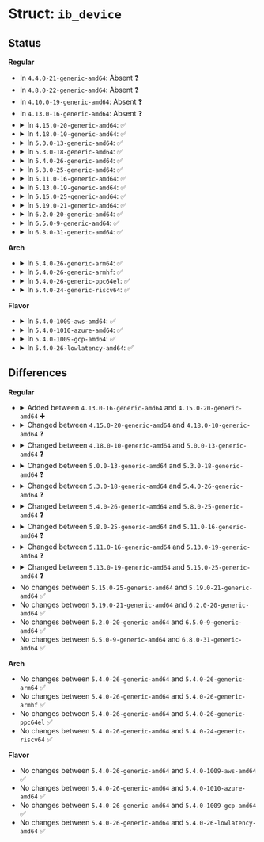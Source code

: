 # Struct: <code>ib_device</code>

## Status
<b>Regular</b>
<ul>
<li>
In <code>4.4.0-21-generic-amd64</code>: Absent ❓
</li>
<li>
In <code>4.8.0-22-generic-amd64</code>: Absent ❓
</li>
<li>
In <code>4.10.0-19-generic-amd64</code>: Absent ❓
</li>
<li>
In <code>4.13.0-16-generic-amd64</code>: Absent ❓
</li>
<li>
<details>
<summary>In <code>4.15.0-20-generic-amd64</code>: ✅</summary>

```c
struct ib_device {
    struct device * dma_device;
    char[64] name;
    struct list_head event_handler_list;
    spinlock_t event_handler_lock;
    spinlock_t client_data_lock;
    struct list_head core_list;
    struct list_head client_data_list;
    struct ib_cache cache;
    struct ib_port_immutable * port_immutable;
    int num_comp_vectors;
    struct ib_port_pkey_list * port_pkey_list;
    struct iw_cm_verbs * iwcm;
    struct rdma_hw_stats * (*)(struct ib_device *, u8) alloc_hw_stats;
    int (*)(struct ib_device *, struct rdma_hw_stats *, u8, int) get_hw_stats;
    int (*)(struct ib_device *, struct ib_device_attr *, struct ib_udata *) query_device;
    int (*)(struct ib_device *, u8, struct ib_port_attr *) query_port;
    enum rdma_link_layer (*)(struct ib_device *, u8) get_link_layer;
    struct net_device * (*)(struct ib_device *, u8) get_netdev;
    int (*)(struct ib_device *, u8, int, union ib_gid *) query_gid;
    int (*)(struct ib_device *, u8, unsigned int, const union ib_gid *, const struct ib_gid_attr *, void * *) add_gid;
    int (*)(struct ib_device *, u8, unsigned int, void * *) del_gid;
    int (*)(struct ib_device *, u8, u16, u16 *) query_pkey;
    int (*)(struct ib_device *, int, struct ib_device_modify *) modify_device;
    int (*)(struct ib_device *, u8, int, struct ib_port_modify *) modify_port;
    struct ib_ucontext * (*)(struct ib_device *, struct ib_udata *) alloc_ucontext;
    int (*)(struct ib_ucontext *) dealloc_ucontext;
    int (*)(struct ib_ucontext *, struct vm_area_struct *) mmap;
    struct ib_pd * (*)(struct ib_device *, struct ib_ucontext *, struct ib_udata *) alloc_pd;
    int (*)(struct ib_pd *) dealloc_pd;
    struct ib_ah * (*)(struct ib_pd *, struct rdma_ah_attr *, struct ib_udata *) create_ah;
    int (*)(struct ib_ah *, struct rdma_ah_attr *) modify_ah;
    int (*)(struct ib_ah *, struct rdma_ah_attr *) query_ah;
    int (*)(struct ib_ah *) destroy_ah;
    struct ib_srq * (*)(struct ib_pd *, struct ib_srq_init_attr *, struct ib_udata *) create_srq;
    int (*)(struct ib_srq *, struct ib_srq_attr *, enum ib_srq_attr_mask, struct ib_udata *) modify_srq;
    int (*)(struct ib_srq *, struct ib_srq_attr *) query_srq;
    int (*)(struct ib_srq *) destroy_srq;
    int (*)(struct ib_srq *, struct ib_recv_wr *, struct ib_recv_wr * *) post_srq_recv;
    struct ib_qp * (*)(struct ib_pd *, struct ib_qp_init_attr *, struct ib_udata *) create_qp;
    int (*)(struct ib_qp *, struct ib_qp_attr *, int, struct ib_udata *) modify_qp;
    int (*)(struct ib_qp *, struct ib_qp_attr *, int, struct ib_qp_init_attr *) query_qp;
    int (*)(struct ib_qp *) destroy_qp;
    int (*)(struct ib_qp *, struct ib_send_wr *, struct ib_send_wr * *) post_send;
    int (*)(struct ib_qp *, struct ib_recv_wr *, struct ib_recv_wr * *) post_recv;
    struct ib_cq * (*)(struct ib_device *, const struct ib_cq_init_attr *, struct ib_ucontext *, struct ib_udata *) create_cq;
    int (*)(struct ib_cq *, u16, u16) modify_cq;
    int (*)(struct ib_cq *) destroy_cq;
    int (*)(struct ib_cq *, int, struct ib_udata *) resize_cq;
    int (*)(struct ib_cq *, int, struct ib_wc *) poll_cq;
    int (*)(struct ib_cq *, int) peek_cq;
    int (*)(struct ib_cq *, enum ib_cq_notify_flags) req_notify_cq;
    int (*)(struct ib_cq *, int) req_ncomp_notif;
    struct ib_mr * (*)(struct ib_pd *, int) get_dma_mr;
    struct ib_mr * (*)(struct ib_pd *, u64, u64, u64, int, struct ib_udata *) reg_user_mr;
    int (*)(struct ib_mr *, int, u64, u64, u64, int, struct ib_pd *, struct ib_udata *) rereg_user_mr;
    int (*)(struct ib_mr *) dereg_mr;
    struct ib_mr * (*)(struct ib_pd *, enum ib_mr_type, u32) alloc_mr;
    int (*)(struct ib_mr *, struct scatterlist *, int, unsigned int *) map_mr_sg;
    struct ib_mw * (*)(struct ib_pd *, enum ib_mw_type, struct ib_udata *) alloc_mw;
    int (*)(struct ib_mw *) dealloc_mw;
    struct ib_fmr * (*)(struct ib_pd *, int, struct ib_fmr_attr *) alloc_fmr;
    int (*)(struct ib_fmr *, u64 *, int, u64) map_phys_fmr;
    int (*)(struct list_head *) unmap_fmr;
    int (*)(struct ib_fmr *) dealloc_fmr;
    int (*)(struct ib_qp *, union ib_gid *, u16) attach_mcast;
    int (*)(struct ib_qp *, union ib_gid *, u16) detach_mcast;
    int (*)(struct ib_device *, int, u8, const struct ib_wc *, const struct ib_grh *, const struct ib_mad_hdr *, size_t, struct ib_mad_hdr *, size_t *, u16 *) process_mad;
    struct ib_xrcd * (*)(struct ib_device *, struct ib_ucontext *, struct ib_udata *) alloc_xrcd;
    int (*)(struct ib_xrcd *) dealloc_xrcd;
    struct ib_flow * (*)(struct ib_qp *, struct ib_flow_attr *, int) create_flow;
    int (*)(struct ib_flow *) destroy_flow;
    int (*)(struct ib_mr *, u32, struct ib_mr_status *) check_mr_status;
    void (*)(struct ib_ucontext *) disassociate_ucontext;
    void (*)(struct ib_qp *) drain_rq;
    void (*)(struct ib_qp *) drain_sq;
    int (*)(struct ib_device *, int, u8, int) set_vf_link_state;
    int (*)(struct ib_device *, int, u8, struct ifla_vf_info *) get_vf_config;
    int (*)(struct ib_device *, int, u8, struct ifla_vf_stats *) get_vf_stats;
    int (*)(struct ib_device *, int, u8, u64, int) set_vf_guid;
    struct ib_wq * (*)(struct ib_pd *, struct ib_wq_init_attr *, struct ib_udata *) create_wq;
    int (*)(struct ib_wq *) destroy_wq;
    int (*)(struct ib_wq *, struct ib_wq_attr *, u32, struct ib_udata *) modify_wq;
    struct ib_rwq_ind_table * (*)(struct ib_device *, struct ib_rwq_ind_table_init_attr *, struct ib_udata *) create_rwq_ind_table;
    int (*)(struct ib_rwq_ind_table *) destroy_rwq_ind_table;
    struct net_device * (*)(struct ib_device *, u8, enum rdma_netdev_t, const char *, unsigned char, void (*)(struct net_device *)) alloc_rdma_netdev;
    struct module * owner;
    struct device dev;
    struct kobject * ports_parent;
    struct list_head port_list;
    enum (anon) reg_state;
    int uverbs_abi_ver;
    u64 uverbs_cmd_mask;
    u64 uverbs_ex_cmd_mask;
    char[64] node_desc;
    __be64 node_guid;
    u32 local_dma_lkey;
    u16 is_switch;
    u8 node_type;
    u8 phys_port_cnt;
    struct ib_device_attr attrs;
    struct attribute_group * hw_stats_ag;
    struct rdma_hw_stats * hw_stats;
    struct rdmacg_device cg_device;
    u32 index;
    int (*)(struct ib_device *, u8, struct ib_port_immutable *) get_port_immutable;
    void (*)(struct ib_device *, char *) get_dev_fw_str;
    const struct cpumask * (*)(struct ib_device *, int) get_vector_affinity;
    struct uverbs_root_spec * specs_root;
}
```
</details>
</li>
<li>
<details>
<summary>In <code>4.18.0-10-generic-amd64</code>: ✅</summary>

```c
struct ib_device {
    struct device * dma_device;
    char[64] name;
    struct list_head event_handler_list;
    spinlock_t event_handler_lock;
    spinlock_t client_data_lock;
    struct list_head core_list;
    struct list_head client_data_list;
    struct ib_cache cache;
    struct ib_port_immutable * port_immutable;
    int num_comp_vectors;
    struct ib_port_pkey_list * port_pkey_list;
    struct iw_cm_verbs * iwcm;
    struct rdma_hw_stats * (*)(struct ib_device *, u8) alloc_hw_stats;
    int (*)(struct ib_device *, struct rdma_hw_stats *, u8, int) get_hw_stats;
    int (*)(struct ib_device *, struct ib_device_attr *, struct ib_udata *) query_device;
    int (*)(struct ib_device *, u8, struct ib_port_attr *) query_port;
    enum rdma_link_layer (*)(struct ib_device *, u8) get_link_layer;
    struct net_device * (*)(struct ib_device *, u8) get_netdev;
    int (*)(struct ib_device *, u8, int, union ib_gid *) query_gid;
    int (*)(const union ib_gid *, const struct ib_gid_attr *, void * *) add_gid;
    int (*)(const struct ib_gid_attr *, void * *) del_gid;
    int (*)(struct ib_device *, u8, u16, u16 *) query_pkey;
    int (*)(struct ib_device *, int, struct ib_device_modify *) modify_device;
    int (*)(struct ib_device *, u8, int, struct ib_port_modify *) modify_port;
    struct ib_ucontext * (*)(struct ib_device *, struct ib_udata *) alloc_ucontext;
    int (*)(struct ib_ucontext *) dealloc_ucontext;
    int (*)(struct ib_ucontext *, struct vm_area_struct *) mmap;
    struct ib_pd * (*)(struct ib_device *, struct ib_ucontext *, struct ib_udata *) alloc_pd;
    int (*)(struct ib_pd *) dealloc_pd;
    struct ib_ah * (*)(struct ib_pd *, struct rdma_ah_attr *, struct ib_udata *) create_ah;
    int (*)(struct ib_ah *, struct rdma_ah_attr *) modify_ah;
    int (*)(struct ib_ah *, struct rdma_ah_attr *) query_ah;
    int (*)(struct ib_ah *) destroy_ah;
    struct ib_srq * (*)(struct ib_pd *, struct ib_srq_init_attr *, struct ib_udata *) create_srq;
    int (*)(struct ib_srq *, struct ib_srq_attr *, enum ib_srq_attr_mask, struct ib_udata *) modify_srq;
    int (*)(struct ib_srq *, struct ib_srq_attr *) query_srq;
    int (*)(struct ib_srq *) destroy_srq;
    int (*)(struct ib_srq *, struct ib_recv_wr *, struct ib_recv_wr * *) post_srq_recv;
    struct ib_qp * (*)(struct ib_pd *, struct ib_qp_init_attr *, struct ib_udata *) create_qp;
    int (*)(struct ib_qp *, struct ib_qp_attr *, int, struct ib_udata *) modify_qp;
    int (*)(struct ib_qp *, struct ib_qp_attr *, int, struct ib_qp_init_attr *) query_qp;
    int (*)(struct ib_qp *) destroy_qp;
    int (*)(struct ib_qp *, struct ib_send_wr *, struct ib_send_wr * *) post_send;
    int (*)(struct ib_qp *, struct ib_recv_wr *, struct ib_recv_wr * *) post_recv;
    struct ib_cq * (*)(struct ib_device *, const struct ib_cq_init_attr *, struct ib_ucontext *, struct ib_udata *) create_cq;
    int (*)(struct ib_cq *, u16, u16) modify_cq;
    int (*)(struct ib_cq *) destroy_cq;
    int (*)(struct ib_cq *, int, struct ib_udata *) resize_cq;
    int (*)(struct ib_cq *, int, struct ib_wc *) poll_cq;
    int (*)(struct ib_cq *, int) peek_cq;
    int (*)(struct ib_cq *, enum ib_cq_notify_flags) req_notify_cq;
    int (*)(struct ib_cq *, int) req_ncomp_notif;
    struct ib_mr * (*)(struct ib_pd *, int) get_dma_mr;
    struct ib_mr * (*)(struct ib_pd *, u64, u64, u64, int, struct ib_udata *) reg_user_mr;
    int (*)(struct ib_mr *, int, u64, u64, u64, int, struct ib_pd *, struct ib_udata *) rereg_user_mr;
    int (*)(struct ib_mr *) dereg_mr;
    struct ib_mr * (*)(struct ib_pd *, enum ib_mr_type, u32) alloc_mr;
    int (*)(struct ib_mr *, struct scatterlist *, int, unsigned int *) map_mr_sg;
    struct ib_mw * (*)(struct ib_pd *, enum ib_mw_type, struct ib_udata *) alloc_mw;
    int (*)(struct ib_mw *) dealloc_mw;
    struct ib_fmr * (*)(struct ib_pd *, int, struct ib_fmr_attr *) alloc_fmr;
    int (*)(struct ib_fmr *, u64 *, int, u64) map_phys_fmr;
    int (*)(struct list_head *) unmap_fmr;
    int (*)(struct ib_fmr *) dealloc_fmr;
    int (*)(struct ib_qp *, union ib_gid *, u16) attach_mcast;
    int (*)(struct ib_qp *, union ib_gid *, u16) detach_mcast;
    int (*)(struct ib_device *, int, u8, const struct ib_wc *, const struct ib_grh *, const struct ib_mad_hdr *, size_t, struct ib_mad_hdr *, size_t *, u16 *) process_mad;
    struct ib_xrcd * (*)(struct ib_device *, struct ib_ucontext *, struct ib_udata *) alloc_xrcd;
    int (*)(struct ib_xrcd *) dealloc_xrcd;
    struct ib_flow * (*)(struct ib_qp *, struct ib_flow_attr *, int, struct ib_udata *) create_flow;
    int (*)(struct ib_flow *) destroy_flow;
    int (*)(struct ib_mr *, u32, struct ib_mr_status *) check_mr_status;
    void (*)(struct ib_ucontext *) disassociate_ucontext;
    void (*)(struct ib_qp *) drain_rq;
    void (*)(struct ib_qp *) drain_sq;
    int (*)(struct ib_device *, int, u8, int) set_vf_link_state;
    int (*)(struct ib_device *, int, u8, struct ifla_vf_info *) get_vf_config;
    int (*)(struct ib_device *, int, u8, struct ifla_vf_stats *) get_vf_stats;
    int (*)(struct ib_device *, int, u8, u64, int) set_vf_guid;
    struct ib_wq * (*)(struct ib_pd *, struct ib_wq_init_attr *, struct ib_udata *) create_wq;
    int (*)(struct ib_wq *) destroy_wq;
    int (*)(struct ib_wq *, struct ib_wq_attr *, u32, struct ib_udata *) modify_wq;
    struct ib_rwq_ind_table * (*)(struct ib_device *, struct ib_rwq_ind_table_init_attr *, struct ib_udata *) create_rwq_ind_table;
    int (*)(struct ib_rwq_ind_table *) destroy_rwq_ind_table;
    struct ib_flow_action * (*)(struct ib_device *, const struct ib_flow_action_attrs_esp *, struct uverbs_attr_bundle *) create_flow_action_esp;
    int (*)(struct ib_flow_action *) destroy_flow_action;
    int (*)(struct ib_flow_action *, const struct ib_flow_action_attrs_esp *, struct uverbs_attr_bundle *) modify_flow_action_esp;
    struct ib_dm * (*)(struct ib_device *, struct ib_ucontext *, struct ib_dm_alloc_attr *, struct uverbs_attr_bundle *) alloc_dm;
    int (*)(struct ib_dm *) dealloc_dm;
    struct ib_mr * (*)(struct ib_pd *, struct ib_dm *, struct ib_dm_mr_attr *, struct uverbs_attr_bundle *) reg_dm_mr;
    struct ib_counters * (*)(struct ib_device *, struct uverbs_attr_bundle *) create_counters;
    int (*)(struct ib_counters *) destroy_counters;
    int (*)(struct ib_counters *, struct ib_counters_read_attr *, struct uverbs_attr_bundle *) read_counters;
    struct net_device * (*)(struct ib_device *, u8, enum rdma_netdev_t, const char *, unsigned char, void (*)(struct net_device *)) alloc_rdma_netdev;
    struct module * owner;
    struct device dev;
    struct kobject * ports_parent;
    struct list_head port_list;
    enum (anon) reg_state;
    int uverbs_abi_ver;
    u64 uverbs_cmd_mask;
    u64 uverbs_ex_cmd_mask;
    char[64] node_desc;
    __be64 node_guid;
    u32 local_dma_lkey;
    u16 is_switch;
    u8 node_type;
    u8 phys_port_cnt;
    struct ib_device_attr attrs;
    struct attribute_group * hw_stats_ag;
    struct rdma_hw_stats * hw_stats;
    struct rdmacg_device cg_device;
    u32 index;
    struct rdma_restrack_root res;
    int (*)(struct ib_device *, u8, struct ib_port_immutable *) get_port_immutable;
    void (*)(struct ib_device *, char *) get_dev_fw_str;
    const struct cpumask * (*)(struct ib_device *, int) get_vector_affinity;
    struct uverbs_root_spec * specs_root;
    enum rdma_driver_id driver_id;
}
```
</details>
</li>
<li>
<details>
<summary>In <code>5.0.0-13-generic-amd64</code>: ✅</summary>

```c
struct ib_device {
    struct device * dma_device;
    struct ib_device_ops ops;
    char[64] name;
    struct list_head event_handler_list;
    spinlock_t event_handler_lock;
    rwlock_t client_data_lock;
    struct list_head core_list;
    struct list_head client_data_list;
    struct ib_cache cache;
    struct ib_port_immutable * port_immutable;
    int num_comp_vectors;
    struct ib_port_pkey_list * port_pkey_list;
    struct iw_cm_verbs * iwcm;
    struct module * owner;
    struct device dev;
    const struct attribute_group *[3] groups;
    struct kobject * ports_kobj;
    struct list_head port_list;
    enum (anon) reg_state;
    int uverbs_abi_ver;
    u64 uverbs_cmd_mask;
    u64 uverbs_ex_cmd_mask;
    char[64] node_desc;
    __be64 node_guid;
    u32 local_dma_lkey;
    u16 is_switch;
    u8 node_type;
    u8 phys_port_cnt;
    struct ib_device_attr attrs;
    struct attribute_group * hw_stats_ag;
    struct rdma_hw_stats * hw_stats;
    struct rdmacg_device cg_device;
    u32 index;
    struct rdma_restrack_root res;
    const struct uapi_definition * driver_def;
    enum rdma_driver_id driver_id;
    refcount_t refcount;
    struct completion unreg_completion;
}
```
</details>
</li>
<li>
<details>
<summary>In <code>5.3.0-18-generic-amd64</code>: ✅</summary>

```c
struct ib_device {
    struct device * dma_device;
    struct ib_device_ops ops;
    char[64] name;
    struct callback_head callback_head;
    struct list_head event_handler_list;
    spinlock_t event_handler_lock;
    struct rw_semaphore client_data_rwsem;
    struct xarray client_data;
    struct mutex unregistration_lock;
    struct ib_cache cache;
    struct ib_port_data * port_data;
    int num_comp_vectors;
    struct device dev;
    struct ib_core_device coredev;
    const struct attribute_group *[3] groups;
    u64 uverbs_cmd_mask;
    u64 uverbs_ex_cmd_mask;
    char[64] node_desc;
    __be64 node_guid;
    u32 local_dma_lkey;
    u16 is_switch;
    u16 kverbs_provider;
    u16 use_cq_dim;
    u8 node_type;
    u8 phys_port_cnt;
    struct ib_device_attr attrs;
    struct attribute_group * hw_stats_ag;
    struct rdma_hw_stats * hw_stats;
    struct rdmacg_device cg_device;
    u32 index;
    struct rdma_restrack_root * res;
    const struct uapi_definition * driver_def;
    refcount_t refcount;
    struct completion unreg_completion;
    struct work_struct unregistration_work;
    const struct rdma_link_ops * link_ops;
    struct mutex compat_devs_mutex;
    struct xarray compat_devs;
    char[16] iw_ifname;
    u32 iw_driver_flags;
}
```
</details>
</li>
<li>
<details>
<summary>In <code>5.4.0-26-generic-amd64</code>: ✅</summary>

```c
struct ib_device {
    struct device * dma_device;
    struct ib_device_ops ops;
    char[64] name;
    struct callback_head callback_head;
    struct list_head event_handler_list;
    struct rw_semaphore event_handler_rwsem;
    spinlock_t event_handler_lock;
    struct rw_semaphore client_data_rwsem;
    struct xarray client_data;
    struct mutex unregistration_lock;
    struct ib_cache cache;
    struct ib_port_data * port_data;
    int num_comp_vectors;
    struct device dev;
    struct ib_core_device coredev;
    const struct attribute_group *[3] groups;
    u64 uverbs_cmd_mask;
    u64 uverbs_ex_cmd_mask;
    char[64] node_desc;
    __be64 node_guid;
    u32 local_dma_lkey;
    u16 is_switch;
    u16 kverbs_provider;
    u16 use_cq_dim;
    u8 node_type;
    u8 phys_port_cnt;
    struct ib_device_attr attrs;
    struct attribute_group * hw_stats_ag;
    struct rdma_hw_stats * hw_stats;
    struct rdmacg_device cg_device;
    u32 index;
    struct rdma_restrack_root * res;
    const struct uapi_definition * driver_def;
    refcount_t refcount;
    struct completion unreg_completion;
    struct work_struct unregistration_work;
    const struct rdma_link_ops * link_ops;
    struct mutex compat_devs_mutex;
    struct xarray compat_devs;
    char[16] iw_ifname;
    u32 iw_driver_flags;
}
```
</details>
</li>
<li>
<details>
<summary>In <code>5.8.0-25-generic-amd64</code>: ✅</summary>

```c
struct ib_device {
    struct device * dma_device;
    struct ib_device_ops ops;
    char[64] name;
    struct callback_head callback_head;
    struct list_head event_handler_list;
    struct rw_semaphore event_handler_rwsem;
    spinlock_t qp_open_list_lock;
    struct rw_semaphore client_data_rwsem;
    struct xarray client_data;
    struct mutex unregistration_lock;
    rwlock_t cache_lock;
    struct ib_port_data * port_data;
    int num_comp_vectors;
    struct device dev;
    struct ib_core_device coredev;
    const struct attribute_group *[3] groups;
    u64 uverbs_cmd_mask;
    u64 uverbs_ex_cmd_mask;
    char[64] node_desc;
    __be64 node_guid;
    u32 local_dma_lkey;
    u16 is_switch;
    u16 kverbs_provider;
    u16 use_cq_dim;
    u8 node_type;
    u8 phys_port_cnt;
    struct ib_device_attr attrs;
    struct attribute_group * hw_stats_ag;
    struct rdma_hw_stats * hw_stats;
    struct rdmacg_device cg_device;
    u32 index;
    spinlock_t cq_pools_lock;
    struct list_head[3] cq_pools;
    struct rdma_restrack_root * res;
    const struct uapi_definition * driver_def;
    refcount_t refcount;
    struct completion unreg_completion;
    struct work_struct unregistration_work;
    const struct rdma_link_ops * link_ops;
    struct mutex compat_devs_mutex;
    struct xarray compat_devs;
    char[16] iw_ifname;
    u32 iw_driver_flags;
    u32 lag_flags;
}
```
</details>
</li>
<li>
<details>
<summary>In <code>5.11.0-16-generic-amd64</code>: ✅</summary>

```c
struct ib_device {
    struct device * dma_device;
    struct ib_device_ops ops;
    char[64] name;
    struct callback_head callback_head;
    struct list_head event_handler_list;
    struct rw_semaphore event_handler_rwsem;
    spinlock_t qp_open_list_lock;
    struct rw_semaphore client_data_rwsem;
    struct xarray client_data;
    struct mutex unregistration_lock;
    rwlock_t cache_lock;
    struct ib_port_data * port_data;
    int num_comp_vectors;
    struct device dev;
    struct ib_core_device coredev;
    const struct attribute_group *[3] groups;
    u64 uverbs_cmd_mask;
    char[64] node_desc;
    __be64 node_guid;
    u32 local_dma_lkey;
    u16 is_switch;
    u16 kverbs_provider;
    u16 use_cq_dim;
    u8 node_type;
    u8 phys_port_cnt;
    struct ib_device_attr attrs;
    struct attribute_group * hw_stats_ag;
    struct rdma_hw_stats * hw_stats;
    struct rdmacg_device cg_device;
    u32 index;
    spinlock_t cq_pools_lock;
    struct list_head[3] cq_pools;
    struct rdma_restrack_root * res;
    const struct uapi_definition * driver_def;
    refcount_t refcount;
    struct completion unreg_completion;
    struct work_struct unregistration_work;
    const struct rdma_link_ops * link_ops;
    struct mutex compat_devs_mutex;
    struct xarray compat_devs;
    char[16] iw_ifname;
    u32 iw_driver_flags;
    u32 lag_flags;
}
```
</details>
</li>
<li>
<details>
<summary>In <code>5.13.0-19-generic-amd64</code>: ✅</summary>

```c
struct ib_device {
    struct device * dma_device;
    struct ib_device_ops ops;
    char[64] name;
    struct callback_head callback_head;
    struct list_head event_handler_list;
    struct rw_semaphore event_handler_rwsem;
    spinlock_t qp_open_list_lock;
    struct rw_semaphore client_data_rwsem;
    struct xarray client_data;
    struct mutex unregistration_lock;
    rwlock_t cache_lock;
    struct ib_port_data * port_data;
    int num_comp_vectors;
    struct device dev;
    struct ib_core_device coredev;
    const struct attribute_group *[3] groups;
    u64 uverbs_cmd_mask;
    char[64] node_desc;
    __be64 node_guid;
    u32 local_dma_lkey;
    u16 is_switch;
    u16 kverbs_provider;
    u16 use_cq_dim;
    u8 node_type;
    u32 phys_port_cnt;
    struct ib_device_attr attrs;
    struct attribute_group * hw_stats_ag;
    struct rdma_hw_stats * hw_stats;
    struct rdmacg_device cg_device;
    u32 index;
    spinlock_t cq_pools_lock;
    struct list_head[3] cq_pools;
    struct rdma_restrack_root * res;
    const struct uapi_definition * driver_def;
    refcount_t refcount;
    struct completion unreg_completion;
    struct work_struct unregistration_work;
    const struct rdma_link_ops * link_ops;
    struct mutex compat_devs_mutex;
    struct xarray compat_devs;
    char[16] iw_ifname;
    u32 iw_driver_flags;
    u32 lag_flags;
}
```
</details>
</li>
<li>
<details>
<summary>In <code>5.15.0-25-generic-amd64</code>: ✅</summary>

```c
struct ib_device {
    struct device * dma_device;
    struct ib_device_ops ops;
    char[64] name;
    struct callback_head callback_head;
    struct list_head event_handler_list;
    struct rw_semaphore event_handler_rwsem;
    spinlock_t qp_open_list_lock;
    struct rw_semaphore client_data_rwsem;
    struct xarray client_data;
    struct mutex unregistration_lock;
    rwlock_t cache_lock;
    struct ib_port_data * port_data;
    int num_comp_vectors;
    struct device dev;
    struct ib_core_device coredev;
    const struct attribute_group *[4] groups;
    u64 uverbs_cmd_mask;
    char[64] node_desc;
    __be64 node_guid;
    u32 local_dma_lkey;
    u16 is_switch;
    u16 kverbs_provider;
    u16 use_cq_dim;
    u8 node_type;
    u32 phys_port_cnt;
    struct ib_device_attr attrs;
    struct hw_stats_device_data * hw_stats_data;
    struct rdmacg_device cg_device;
    u32 index;
    spinlock_t cq_pools_lock;
    struct list_head[3] cq_pools;
    struct rdma_restrack_root * res;
    const struct uapi_definition * driver_def;
    refcount_t refcount;
    struct completion unreg_completion;
    struct work_struct unregistration_work;
    const struct rdma_link_ops * link_ops;
    struct mutex compat_devs_mutex;
    struct xarray compat_devs;
    char[16] iw_ifname;
    u32 iw_driver_flags;
    u32 lag_flags;
}
```
</details>
</li>
<li>
<details>
<summary>In <code>5.19.0-21-generic-amd64</code>: ✅</summary>

```c
struct ib_device {
    struct device * dma_device;
    struct ib_device_ops ops;
    char[64] name;
    struct callback_head callback_head;
    struct list_head event_handler_list;
    struct rw_semaphore event_handler_rwsem;
    spinlock_t qp_open_list_lock;
    struct rw_semaphore client_data_rwsem;
    struct xarray client_data;
    struct mutex unregistration_lock;
    rwlock_t cache_lock;
    struct ib_port_data * port_data;
    int num_comp_vectors;
    struct device dev;
    struct ib_core_device coredev;
    const struct attribute_group *[4] groups;
    u64 uverbs_cmd_mask;
    char[64] node_desc;
    __be64 node_guid;
    u32 local_dma_lkey;
    u16 is_switch;
    u16 kverbs_provider;
    u16 use_cq_dim;
    u8 node_type;
    u32 phys_port_cnt;
    struct ib_device_attr attrs;
    struct hw_stats_device_data * hw_stats_data;
    struct rdmacg_device cg_device;
    u32 index;
    spinlock_t cq_pools_lock;
    struct list_head[3] cq_pools;
    struct rdma_restrack_root * res;
    const struct uapi_definition * driver_def;
    refcount_t refcount;
    struct completion unreg_completion;
    struct work_struct unregistration_work;
    const struct rdma_link_ops * link_ops;
    struct mutex compat_devs_mutex;
    struct xarray compat_devs;
    char[16] iw_ifname;
    u32 iw_driver_flags;
    u32 lag_flags;
}
```
</details>
</li>
<li>
<details>
<summary>In <code>6.2.0-20-generic-amd64</code>: ✅</summary>

```c
struct ib_device {
    struct device * dma_device;
    struct ib_device_ops ops;
    char[64] name;
    struct callback_head callback_head;
    struct list_head event_handler_list;
    struct rw_semaphore event_handler_rwsem;
    spinlock_t qp_open_list_lock;
    struct rw_semaphore client_data_rwsem;
    struct xarray client_data;
    struct mutex unregistration_lock;
    rwlock_t cache_lock;
    struct ib_port_data * port_data;
    int num_comp_vectors;
    struct device dev;
    struct ib_core_device coredev;
    const struct attribute_group *[4] groups;
    u64 uverbs_cmd_mask;
    char[64] node_desc;
    __be64 node_guid;
    u32 local_dma_lkey;
    u16 is_switch;
    u16 kverbs_provider;
    u16 use_cq_dim;
    u8 node_type;
    u32 phys_port_cnt;
    struct ib_device_attr attrs;
    struct hw_stats_device_data * hw_stats_data;
    struct rdmacg_device cg_device;
    u32 index;
    spinlock_t cq_pools_lock;
    struct list_head[3] cq_pools;
    struct rdma_restrack_root * res;
    const struct uapi_definition * driver_def;
    refcount_t refcount;
    struct completion unreg_completion;
    struct work_struct unregistration_work;
    const struct rdma_link_ops * link_ops;
    struct mutex compat_devs_mutex;
    struct xarray compat_devs;
    char[16] iw_ifname;
    u32 iw_driver_flags;
    u32 lag_flags;
}
```
</details>
</li>
<li>
<details>
<summary>In <code>6.5.0-9-generic-amd64</code>: ✅</summary>

```c
struct ib_device {
    struct device * dma_device;
    struct ib_device_ops ops;
    char[64] name;
    struct callback_head callback_head;
    struct list_head event_handler_list;
    struct rw_semaphore event_handler_rwsem;
    spinlock_t qp_open_list_lock;
    struct rw_semaphore client_data_rwsem;
    struct xarray client_data;
    struct mutex unregistration_lock;
    rwlock_t cache_lock;
    struct ib_port_data * port_data;
    int num_comp_vectors;
    struct device dev;
    struct ib_core_device coredev;
    const struct attribute_group *[4] groups;
    u64 uverbs_cmd_mask;
    char[64] node_desc;
    __be64 node_guid;
    u32 local_dma_lkey;
    u16 is_switch;
    u16 kverbs_provider;
    u16 use_cq_dim;
    u8 node_type;
    u32 phys_port_cnt;
    struct ib_device_attr attrs;
    struct hw_stats_device_data * hw_stats_data;
    struct rdmacg_device cg_device;
    u32 index;
    spinlock_t cq_pools_lock;
    struct list_head[3] cq_pools;
    struct rdma_restrack_root * res;
    const struct uapi_definition * driver_def;
    refcount_t refcount;
    struct completion unreg_completion;
    struct work_struct unregistration_work;
    const struct rdma_link_ops * link_ops;
    struct mutex compat_devs_mutex;
    struct xarray compat_devs;
    char[16] iw_ifname;
    u32 iw_driver_flags;
    u32 lag_flags;
}
```
</details>
</li>
<li>
<details>
<summary>In <code>6.8.0-31-generic-amd64</code>: ✅</summary>

```c
struct ib_device {
    struct device * dma_device;
    struct ib_device_ops ops;
    char[64] name;
    struct callback_head callback_head;
    struct list_head event_handler_list;
    struct rw_semaphore event_handler_rwsem;
    spinlock_t qp_open_list_lock;
    struct rw_semaphore client_data_rwsem;
    struct xarray client_data;
    struct mutex unregistration_lock;
    rwlock_t cache_lock;
    struct ib_port_data * port_data;
    int num_comp_vectors;
    struct device dev;
    struct ib_core_device coredev;
    const struct attribute_group *[4] groups;
    u64 uverbs_cmd_mask;
    char[64] node_desc;
    __be64 node_guid;
    u32 local_dma_lkey;
    u16 is_switch;
    u16 kverbs_provider;
    u16 use_cq_dim;
    u8 node_type;
    u32 phys_port_cnt;
    struct ib_device_attr attrs;
    struct hw_stats_device_data * hw_stats_data;
    struct rdmacg_device cg_device;
    u32 index;
    spinlock_t cq_pools_lock;
    struct list_head[3] cq_pools;
    struct rdma_restrack_root * res;
    const struct uapi_definition * driver_def;
    refcount_t refcount;
    struct completion unreg_completion;
    struct work_struct unregistration_work;
    const struct rdma_link_ops * link_ops;
    struct mutex compat_devs_mutex;
    struct xarray compat_devs;
    char[16] iw_ifname;
    u32 iw_driver_flags;
    u32 lag_flags;
}
```
</details>
</li>
</ul>
<b>Arch</b>
<ul>
<li>
<details>
<summary>In <code>5.4.0-26-generic-arm64</code>: ✅</summary>

```c
struct ib_device {
    struct device * dma_device;
    struct ib_device_ops ops;
    char[64] name;
    struct callback_head callback_head;
    struct list_head event_handler_list;
    struct rw_semaphore event_handler_rwsem;
    spinlock_t event_handler_lock;
    struct rw_semaphore client_data_rwsem;
    struct xarray client_data;
    struct mutex unregistration_lock;
    struct ib_cache cache;
    struct ib_port_data * port_data;
    int num_comp_vectors;
    struct device dev;
    struct ib_core_device coredev;
    const struct attribute_group *[3] groups;
    u64 uverbs_cmd_mask;
    u64 uverbs_ex_cmd_mask;
    char[64] node_desc;
    __be64 node_guid;
    u32 local_dma_lkey;
    u16 is_switch;
    u16 kverbs_provider;
    u16 use_cq_dim;
    u8 node_type;
    u8 phys_port_cnt;
    struct ib_device_attr attrs;
    struct attribute_group * hw_stats_ag;
    struct rdma_hw_stats * hw_stats;
    struct rdmacg_device cg_device;
    u32 index;
    struct rdma_restrack_root * res;
    const struct uapi_definition * driver_def;
    refcount_t refcount;
    struct completion unreg_completion;
    struct work_struct unregistration_work;
    const struct rdma_link_ops * link_ops;
    struct mutex compat_devs_mutex;
    struct xarray compat_devs;
    char[16] iw_ifname;
    u32 iw_driver_flags;
}
```
</details>
</li>
<li>
<details>
<summary>In <code>5.4.0-26-generic-armhf</code>: ✅</summary>

```c
struct ib_device {
    struct device * dma_device;
    struct ib_device_ops ops;
    char[64] name;
    struct callback_head callback_head;
    struct list_head event_handler_list;
    struct rw_semaphore event_handler_rwsem;
    spinlock_t event_handler_lock;
    struct rw_semaphore client_data_rwsem;
    struct xarray client_data;
    struct mutex unregistration_lock;
    struct ib_cache cache;
    struct ib_port_data * port_data;
    int num_comp_vectors;
    struct device dev;
    struct ib_core_device coredev;
    const struct attribute_group *[3] groups;
    u64 uverbs_cmd_mask;
    u64 uverbs_ex_cmd_mask;
    char[64] node_desc;
    __be64 node_guid;
    u32 local_dma_lkey;
    u16 is_switch;
    u16 kverbs_provider;
    u16 use_cq_dim;
    u8 node_type;
    u8 phys_port_cnt;
    struct ib_device_attr attrs;
    struct attribute_group * hw_stats_ag;
    struct rdma_hw_stats * hw_stats;
    struct rdmacg_device cg_device;
    u32 index;
    struct rdma_restrack_root * res;
    const struct uapi_definition * driver_def;
    refcount_t refcount;
    struct completion unreg_completion;
    struct work_struct unregistration_work;
    const struct rdma_link_ops * link_ops;
    struct mutex compat_devs_mutex;
    struct xarray compat_devs;
    char[16] iw_ifname;
    u32 iw_driver_flags;
}
```
</details>
</li>
<li>
<details>
<summary>In <code>5.4.0-26-generic-ppc64el</code>: ✅</summary>

```c
struct ib_device {
    struct device * dma_device;
    struct ib_device_ops ops;
    char[64] name;
    struct callback_head callback_head;
    struct list_head event_handler_list;
    struct rw_semaphore event_handler_rwsem;
    spinlock_t event_handler_lock;
    struct rw_semaphore client_data_rwsem;
    struct xarray client_data;
    struct mutex unregistration_lock;
    struct ib_cache cache;
    struct ib_port_data * port_data;
    int num_comp_vectors;
    struct device dev;
    struct ib_core_device coredev;
    const struct attribute_group *[3] groups;
    u64 uverbs_cmd_mask;
    u64 uverbs_ex_cmd_mask;
    char[64] node_desc;
    __be64 node_guid;
    u32 local_dma_lkey;
    u16 is_switch;
    u16 kverbs_provider;
    u16 use_cq_dim;
    u8 node_type;
    u8 phys_port_cnt;
    struct ib_device_attr attrs;
    struct attribute_group * hw_stats_ag;
    struct rdma_hw_stats * hw_stats;
    struct rdmacg_device cg_device;
    u32 index;
    struct rdma_restrack_root * res;
    const struct uapi_definition * driver_def;
    refcount_t refcount;
    struct completion unreg_completion;
    struct work_struct unregistration_work;
    const struct rdma_link_ops * link_ops;
    struct mutex compat_devs_mutex;
    struct xarray compat_devs;
    char[16] iw_ifname;
    u32 iw_driver_flags;
}
```
</details>
</li>
<li>
<details>
<summary>In <code>5.4.0-24-generic-riscv64</code>: ✅</summary>

```c
struct ib_device {
    struct device * dma_device;
    struct ib_device_ops ops;
    char[64] name;
    struct callback_head callback_head;
    struct list_head event_handler_list;
    struct rw_semaphore event_handler_rwsem;
    spinlock_t event_handler_lock;
    struct rw_semaphore client_data_rwsem;
    struct xarray client_data;
    struct mutex unregistration_lock;
    struct ib_cache cache;
    struct ib_port_data * port_data;
    int num_comp_vectors;
    struct device dev;
    struct ib_core_device coredev;
    const struct attribute_group *[3] groups;
    u64 uverbs_cmd_mask;
    u64 uverbs_ex_cmd_mask;
    char[64] node_desc;
    __be64 node_guid;
    u32 local_dma_lkey;
    u16 is_switch;
    u16 kverbs_provider;
    u16 use_cq_dim;
    u8 node_type;
    u8 phys_port_cnt;
    struct ib_device_attr attrs;
    struct attribute_group * hw_stats_ag;
    struct rdma_hw_stats * hw_stats;
    struct rdmacg_device cg_device;
    u32 index;
    struct rdma_restrack_root * res;
    const struct uapi_definition * driver_def;
    refcount_t refcount;
    struct completion unreg_completion;
    struct work_struct unregistration_work;
    const struct rdma_link_ops * link_ops;
    struct mutex compat_devs_mutex;
    struct xarray compat_devs;
    char[16] iw_ifname;
    u32 iw_driver_flags;
}
```
</details>
</li>
</ul>
<b>Flavor</b>
<ul>
<li>
<details>
<summary>In <code>5.4.0-1009-aws-amd64</code>: ✅</summary>

```c
struct ib_device {
    struct device * dma_device;
    struct ib_device_ops ops;
    char[64] name;
    struct callback_head callback_head;
    struct list_head event_handler_list;
    struct rw_semaphore event_handler_rwsem;
    spinlock_t event_handler_lock;
    struct rw_semaphore client_data_rwsem;
    struct xarray client_data;
    struct mutex unregistration_lock;
    struct ib_cache cache;
    struct ib_port_data * port_data;
    int num_comp_vectors;
    struct device dev;
    struct ib_core_device coredev;
    const struct attribute_group *[3] groups;
    u64 uverbs_cmd_mask;
    u64 uverbs_ex_cmd_mask;
    char[64] node_desc;
    __be64 node_guid;
    u32 local_dma_lkey;
    u16 is_switch;
    u16 kverbs_provider;
    u16 use_cq_dim;
    u8 node_type;
    u8 phys_port_cnt;
    struct ib_device_attr attrs;
    struct attribute_group * hw_stats_ag;
    struct rdma_hw_stats * hw_stats;
    struct rdmacg_device cg_device;
    u32 index;
    struct rdma_restrack_root * res;
    const struct uapi_definition * driver_def;
    refcount_t refcount;
    struct completion unreg_completion;
    struct work_struct unregistration_work;
    const struct rdma_link_ops * link_ops;
    struct mutex compat_devs_mutex;
    struct xarray compat_devs;
    char[16] iw_ifname;
    u32 iw_driver_flags;
}
```
</details>
</li>
<li>
<details>
<summary>In <code>5.4.0-1010-azure-amd64</code>: ✅</summary>

```c
struct ib_device {
    struct device * dma_device;
    struct ib_device_ops ops;
    char[64] name;
    struct callback_head callback_head;
    struct list_head event_handler_list;
    struct rw_semaphore event_handler_rwsem;
    spinlock_t event_handler_lock;
    struct rw_semaphore client_data_rwsem;
    struct xarray client_data;
    struct mutex unregistration_lock;
    struct ib_cache cache;
    struct ib_port_data * port_data;
    int num_comp_vectors;
    struct device dev;
    struct ib_core_device coredev;
    const struct attribute_group *[3] groups;
    u64 uverbs_cmd_mask;
    u64 uverbs_ex_cmd_mask;
    char[64] node_desc;
    __be64 node_guid;
    u32 local_dma_lkey;
    u16 is_switch;
    u16 kverbs_provider;
    u16 use_cq_dim;
    u8 node_type;
    u8 phys_port_cnt;
    struct ib_device_attr attrs;
    struct attribute_group * hw_stats_ag;
    struct rdma_hw_stats * hw_stats;
    struct rdmacg_device cg_device;
    u32 index;
    struct rdma_restrack_root * res;
    const struct uapi_definition * driver_def;
    refcount_t refcount;
    struct completion unreg_completion;
    struct work_struct unregistration_work;
    const struct rdma_link_ops * link_ops;
    struct mutex compat_devs_mutex;
    struct xarray compat_devs;
    char[16] iw_ifname;
    u32 iw_driver_flags;
}
```
</details>
</li>
<li>
<details>
<summary>In <code>5.4.0-1009-gcp-amd64</code>: ✅</summary>

```c
struct ib_device {
    struct device * dma_device;
    struct ib_device_ops ops;
    char[64] name;
    struct callback_head callback_head;
    struct list_head event_handler_list;
    struct rw_semaphore event_handler_rwsem;
    spinlock_t event_handler_lock;
    struct rw_semaphore client_data_rwsem;
    struct xarray client_data;
    struct mutex unregistration_lock;
    struct ib_cache cache;
    struct ib_port_data * port_data;
    int num_comp_vectors;
    struct device dev;
    struct ib_core_device coredev;
    const struct attribute_group *[3] groups;
    u64 uverbs_cmd_mask;
    u64 uverbs_ex_cmd_mask;
    char[64] node_desc;
    __be64 node_guid;
    u32 local_dma_lkey;
    u16 is_switch;
    u16 kverbs_provider;
    u16 use_cq_dim;
    u8 node_type;
    u8 phys_port_cnt;
    struct ib_device_attr attrs;
    struct attribute_group * hw_stats_ag;
    struct rdma_hw_stats * hw_stats;
    struct rdmacg_device cg_device;
    u32 index;
    struct rdma_restrack_root * res;
    const struct uapi_definition * driver_def;
    refcount_t refcount;
    struct completion unreg_completion;
    struct work_struct unregistration_work;
    const struct rdma_link_ops * link_ops;
    struct mutex compat_devs_mutex;
    struct xarray compat_devs;
    char[16] iw_ifname;
    u32 iw_driver_flags;
}
```
</details>
</li>
<li>
<details>
<summary>In <code>5.4.0-26-lowlatency-amd64</code>: ✅</summary>

```c
struct ib_device {
    struct device * dma_device;
    struct ib_device_ops ops;
    char[64] name;
    struct callback_head callback_head;
    struct list_head event_handler_list;
    struct rw_semaphore event_handler_rwsem;
    spinlock_t event_handler_lock;
    struct rw_semaphore client_data_rwsem;
    struct xarray client_data;
    struct mutex unregistration_lock;
    struct ib_cache cache;
    struct ib_port_data * port_data;
    int num_comp_vectors;
    struct device dev;
    struct ib_core_device coredev;
    const struct attribute_group *[3] groups;
    u64 uverbs_cmd_mask;
    u64 uverbs_ex_cmd_mask;
    char[64] node_desc;
    __be64 node_guid;
    u32 local_dma_lkey;
    u16 is_switch;
    u16 kverbs_provider;
    u16 use_cq_dim;
    u8 node_type;
    u8 phys_port_cnt;
    struct ib_device_attr attrs;
    struct attribute_group * hw_stats_ag;
    struct rdma_hw_stats * hw_stats;
    struct rdmacg_device cg_device;
    u32 index;
    struct rdma_restrack_root * res;
    const struct uapi_definition * driver_def;
    refcount_t refcount;
    struct completion unreg_completion;
    struct work_struct unregistration_work;
    const struct rdma_link_ops * link_ops;
    struct mutex compat_devs_mutex;
    struct xarray compat_devs;
    char[16] iw_ifname;
    u32 iw_driver_flags;
}
```
</details>
</li>
</ul>

## Differences
<b>Regular</b>
<ul>
<li>
<details>
<summary>Added between <code>4.13.0-16-generic-amd64</code> and <code>4.15.0-20-generic-amd64</code> ➕</summary>

```c
struct ib_device {
    struct device * dma_device;
    char[64] name;
    struct list_head event_handler_list;
    spinlock_t event_handler_lock;
    spinlock_t client_data_lock;
    struct list_head core_list;
    struct list_head client_data_list;
    struct ib_cache cache;
    struct ib_port_immutable * port_immutable;
    int num_comp_vectors;
    struct ib_port_pkey_list * port_pkey_list;
    struct iw_cm_verbs * iwcm;
    struct rdma_hw_stats * (*)(struct ib_device *, u8) alloc_hw_stats;
    int (*)(struct ib_device *, struct rdma_hw_stats *, u8, int) get_hw_stats;
    int (*)(struct ib_device *, struct ib_device_attr *, struct ib_udata *) query_device;
    int (*)(struct ib_device *, u8, struct ib_port_attr *) query_port;
    enum rdma_link_layer (*)(struct ib_device *, u8) get_link_layer;
    struct net_device * (*)(struct ib_device *, u8) get_netdev;
    int (*)(struct ib_device *, u8, int, union ib_gid *) query_gid;
    int (*)(struct ib_device *, u8, unsigned int, const union ib_gid *, const struct ib_gid_attr *, void * *) add_gid;
    int (*)(struct ib_device *, u8, unsigned int, void * *) del_gid;
    int (*)(struct ib_device *, u8, u16, u16 *) query_pkey;
    int (*)(struct ib_device *, int, struct ib_device_modify *) modify_device;
    int (*)(struct ib_device *, u8, int, struct ib_port_modify *) modify_port;
    struct ib_ucontext * (*)(struct ib_device *, struct ib_udata *) alloc_ucontext;
    int (*)(struct ib_ucontext *) dealloc_ucontext;
    int (*)(struct ib_ucontext *, struct vm_area_struct *) mmap;
    struct ib_pd * (*)(struct ib_device *, struct ib_ucontext *, struct ib_udata *) alloc_pd;
    int (*)(struct ib_pd *) dealloc_pd;
    struct ib_ah * (*)(struct ib_pd *, struct rdma_ah_attr *, struct ib_udata *) create_ah;
    int (*)(struct ib_ah *, struct rdma_ah_attr *) modify_ah;
    int (*)(struct ib_ah *, struct rdma_ah_attr *) query_ah;
    int (*)(struct ib_ah *) destroy_ah;
    struct ib_srq * (*)(struct ib_pd *, struct ib_srq_init_attr *, struct ib_udata *) create_srq;
    int (*)(struct ib_srq *, struct ib_srq_attr *, enum ib_srq_attr_mask, struct ib_udata *) modify_srq;
    int (*)(struct ib_srq *, struct ib_srq_attr *) query_srq;
    int (*)(struct ib_srq *) destroy_srq;
    int (*)(struct ib_srq *, struct ib_recv_wr *, struct ib_recv_wr * *) post_srq_recv;
    struct ib_qp * (*)(struct ib_pd *, struct ib_qp_init_attr *, struct ib_udata *) create_qp;
    int (*)(struct ib_qp *, struct ib_qp_attr *, int, struct ib_udata *) modify_qp;
    int (*)(struct ib_qp *, struct ib_qp_attr *, int, struct ib_qp_init_attr *) query_qp;
    int (*)(struct ib_qp *) destroy_qp;
    int (*)(struct ib_qp *, struct ib_send_wr *, struct ib_send_wr * *) post_send;
    int (*)(struct ib_qp *, struct ib_recv_wr *, struct ib_recv_wr * *) post_recv;
    struct ib_cq * (*)(struct ib_device *, const struct ib_cq_init_attr *, struct ib_ucontext *, struct ib_udata *) create_cq;
    int (*)(struct ib_cq *, u16, u16) modify_cq;
    int (*)(struct ib_cq *) destroy_cq;
    int (*)(struct ib_cq *, int, struct ib_udata *) resize_cq;
    int (*)(struct ib_cq *, int, struct ib_wc *) poll_cq;
    int (*)(struct ib_cq *, int) peek_cq;
    int (*)(struct ib_cq *, enum ib_cq_notify_flags) req_notify_cq;
    int (*)(struct ib_cq *, int) req_ncomp_notif;
    struct ib_mr * (*)(struct ib_pd *, int) get_dma_mr;
    struct ib_mr * (*)(struct ib_pd *, u64, u64, u64, int, struct ib_udata *) reg_user_mr;
    int (*)(struct ib_mr *, int, u64, u64, u64, int, struct ib_pd *, struct ib_udata *) rereg_user_mr;
    int (*)(struct ib_mr *) dereg_mr;
    struct ib_mr * (*)(struct ib_pd *, enum ib_mr_type, u32) alloc_mr;
    int (*)(struct ib_mr *, struct scatterlist *, int, unsigned int *) map_mr_sg;
    struct ib_mw * (*)(struct ib_pd *, enum ib_mw_type, struct ib_udata *) alloc_mw;
    int (*)(struct ib_mw *) dealloc_mw;
    struct ib_fmr * (*)(struct ib_pd *, int, struct ib_fmr_attr *) alloc_fmr;
    int (*)(struct ib_fmr *, u64 *, int, u64) map_phys_fmr;
    int (*)(struct list_head *) unmap_fmr;
    int (*)(struct ib_fmr *) dealloc_fmr;
    int (*)(struct ib_qp *, union ib_gid *, u16) attach_mcast;
    int (*)(struct ib_qp *, union ib_gid *, u16) detach_mcast;
    int (*)(struct ib_device *, int, u8, const struct ib_wc *, const struct ib_grh *, const struct ib_mad_hdr *, size_t, struct ib_mad_hdr *, size_t *, u16 *) process_mad;
    struct ib_xrcd * (*)(struct ib_device *, struct ib_ucontext *, struct ib_udata *) alloc_xrcd;
    int (*)(struct ib_xrcd *) dealloc_xrcd;
    struct ib_flow * (*)(struct ib_qp *, struct ib_flow_attr *, int) create_flow;
    int (*)(struct ib_flow *) destroy_flow;
    int (*)(struct ib_mr *, u32, struct ib_mr_status *) check_mr_status;
    void (*)(struct ib_ucontext *) disassociate_ucontext;
    void (*)(struct ib_qp *) drain_rq;
    void (*)(struct ib_qp *) drain_sq;
    int (*)(struct ib_device *, int, u8, int) set_vf_link_state;
    int (*)(struct ib_device *, int, u8, struct ifla_vf_info *) get_vf_config;
    int (*)(struct ib_device *, int, u8, struct ifla_vf_stats *) get_vf_stats;
    int (*)(struct ib_device *, int, u8, u64, int) set_vf_guid;
    struct ib_wq * (*)(struct ib_pd *, struct ib_wq_init_attr *, struct ib_udata *) create_wq;
    int (*)(struct ib_wq *) destroy_wq;
    int (*)(struct ib_wq *, struct ib_wq_attr *, u32, struct ib_udata *) modify_wq;
    struct ib_rwq_ind_table * (*)(struct ib_device *, struct ib_rwq_ind_table_init_attr *, struct ib_udata *) create_rwq_ind_table;
    int (*)(struct ib_rwq_ind_table *) destroy_rwq_ind_table;
    struct net_device * (*)(struct ib_device *, u8, enum rdma_netdev_t, const char *, unsigned char, void (*)(struct net_device *)) alloc_rdma_netdev;
    struct module * owner;
    struct device dev;
    struct kobject * ports_parent;
    struct list_head port_list;
    enum (anon) reg_state;
    int uverbs_abi_ver;
    u64 uverbs_cmd_mask;
    u64 uverbs_ex_cmd_mask;
    char[64] node_desc;
    __be64 node_guid;
    u32 local_dma_lkey;
    u16 is_switch;
    u8 node_type;
    u8 phys_port_cnt;
    struct ib_device_attr attrs;
    struct attribute_group * hw_stats_ag;
    struct rdma_hw_stats * hw_stats;
    struct rdmacg_device cg_device;
    u32 index;
    int (*)(struct ib_device *, u8, struct ib_port_immutable *) get_port_immutable;
    void (*)(struct ib_device *, char *) get_dev_fw_str;
    const struct cpumask * (*)(struct ib_device *, int) get_vector_affinity;
    struct uverbs_root_spec * specs_root;
}
```
</details>
</li>
<li>
<details>
<summary>Changed between <code>4.15.0-20-generic-amd64</code> and <code>4.18.0-10-generic-amd64</code> ❓</summary>
<ul>
<li>
<b>Field added. </b>
<code>struct ib_flow_action * (*)(struct ib_device *, const struct ib_flow_action_attrs_esp *, struct uverbs_attr_bundle *) create_flow_action_esp</code>
</li>
<li>
<b>Field added. </b>
<code>int (*)(struct ib_flow_action *) destroy_flow_action</code>
</li>
<li>
<b>Field added. </b>
<code>int (*)(struct ib_flow_action *, const struct ib_flow_action_attrs_esp *, struct uverbs_attr_bundle *) modify_flow_action_esp</code>
</li>
<li>
<b>Field added. </b>
<code>struct ib_dm * (*)(struct ib_device *, struct ib_ucontext *, struct ib_dm_alloc_attr *, struct uverbs_attr_bundle *) alloc_dm</code>
</li>
<li>
<b>Field added. </b>
<code>int (*)(struct ib_dm *) dealloc_dm</code>
</li>
<li>
<b>Field added. </b>
<code>struct ib_mr * (*)(struct ib_pd *, struct ib_dm *, struct ib_dm_mr_attr *, struct uverbs_attr_bundle *) reg_dm_mr</code>
</li>
<li>
<b>Field added. </b>
<code>struct ib_counters * (*)(struct ib_device *, struct uverbs_attr_bundle *) create_counters</code>
</li>
<li>
<b>Field added. </b>
<code>int (*)(struct ib_counters *) destroy_counters</code>
</li>
<li>
<b>Field added. </b>
<code>int (*)(struct ib_counters *, struct ib_counters_read_attr *, struct uverbs_attr_bundle *) read_counters</code>
</li>
<li>
<b>Field added. </b>
<code>struct rdma_restrack_root res</code>
</li>
<li>
<b>Field added. </b>
<code>enum rdma_driver_id driver_id</code>
</li>
<li>
<b>Field type changed. </b>
<code>int (*)(struct ib_device *, u8, unsigned int, const union ib_gid *, const struct ib_gid_attr *, void * *) add_gid</code> ➡️ <code>int (*)(const union ib_gid *, const struct ib_gid_attr *, void * *) add_gid</code>
</li>
<li>
<b>Field type changed. </b>
<code>int (*)(struct ib_device *, u8, unsigned int, void * *) del_gid</code> ➡️ <code>int (*)(const struct ib_gid_attr *, void * *) del_gid</code>
</li>
<li>
<b>Field type changed. </b>
<code>struct ib_flow * (*)(struct ib_qp *, struct ib_flow_attr *, int) create_flow</code> ➡️ <code>struct ib_flow * (*)(struct ib_qp *, struct ib_flow_attr *, int, struct ib_udata *) create_flow</code>
</li>
</ul>
</details>
</li>
<li>
<details>
<summary>Changed between <code>4.18.0-10-generic-amd64</code> and <code>5.0.0-13-generic-amd64</code> ❓</summary>
<ul>
<li>
<b>Field added. </b>
<code>struct ib_device_ops ops</code>
</li>
<li>
<b>Field added. </b>
<code>const struct attribute_group *[3] groups</code>
</li>
<li>
<b>Field added. </b>
<code>struct kobject * ports_kobj</code>
</li>
<li>
<b>Field added. </b>
<code>const struct uapi_definition * driver_def</code>
</li>
<li>
<b>Field added. </b>
<code>refcount_t refcount</code>
</li>
<li>
<b>Field added. </b>
<code>struct completion unreg_completion</code>
</li>
<li>
<b>Field removed. </b>
<code>struct rdma_hw_stats * (*)(struct ib_device *, u8) alloc_hw_stats</code>
</li>
<li>
<b>Field removed. </b>
<code>int (*)(struct ib_device *, struct rdma_hw_stats *, u8, int) get_hw_stats</code>
</li>
<li>
<b>Field removed. </b>
<code>int (*)(struct ib_device *, struct ib_device_attr *, struct ib_udata *) query_device</code>
</li>
<li>
<b>Field removed. </b>
<code>int (*)(struct ib_device *, u8, struct ib_port_attr *) query_port</code>
</li>
<li>
<b>Field removed. </b>
<code>enum rdma_link_layer (*)(struct ib_device *, u8) get_link_layer</code>
</li>
<li>
<b>Field removed. </b>
<code>struct net_device * (*)(struct ib_device *, u8) get_netdev</code>
</li>
<li>
<b>Field removed. </b>
<code>int (*)(struct ib_device *, u8, int, union ib_gid *) query_gid</code>
</li>
<li>
<b>Field removed. </b>
<code>int (*)(const union ib_gid *, const struct ib_gid_attr *, void * *) add_gid</code>
</li>
<li>
<b>Field removed. </b>
<code>int (*)(const struct ib_gid_attr *, void * *) del_gid</code>
</li>
<li>
<b>Field removed. </b>
<code>int (*)(struct ib_device *, u8, u16, u16 *) query_pkey</code>
</li>
<li>
<b>Field removed. </b>
<code>int (*)(struct ib_device *, int, struct ib_device_modify *) modify_device</code>
</li>
<li>
<b>Field removed. </b>
<code>int (*)(struct ib_device *, u8, int, struct ib_port_modify *) modify_port</code>
</li>
<li>
<b>Field removed. </b>
<code>struct ib_ucontext * (*)(struct ib_device *, struct ib_udata *) alloc_ucontext</code>
</li>
<li>
<b>Field removed. </b>
<code>int (*)(struct ib_ucontext *) dealloc_ucontext</code>
</li>
<li>
<b>Field removed. </b>
<code>int (*)(struct ib_ucontext *, struct vm_area_struct *) mmap</code>
</li>
<li>
<b>Field removed. </b>
<code>struct ib_pd * (*)(struct ib_device *, struct ib_ucontext *, struct ib_udata *) alloc_pd</code>
</li>
<li>
<b>Field removed. </b>
<code>int (*)(struct ib_pd *) dealloc_pd</code>
</li>
<li>
<b>Field removed. </b>
<code>struct ib_ah * (*)(struct ib_pd *, struct rdma_ah_attr *, struct ib_udata *) create_ah</code>
</li>
<li>
<b>Field removed. </b>
<code>int (*)(struct ib_ah *, struct rdma_ah_attr *) modify_ah</code>
</li>
<li>
<b>Field removed. </b>
<code>int (*)(struct ib_ah *, struct rdma_ah_attr *) query_ah</code>
</li>
<li>
<b>Field removed. </b>
<code>int (*)(struct ib_ah *) destroy_ah</code>
</li>
<li>
<b>Field removed. </b>
<code>struct ib_srq * (*)(struct ib_pd *, struct ib_srq_init_attr *, struct ib_udata *) create_srq</code>
</li>
<li>
<b>Field removed. </b>
<code>int (*)(struct ib_srq *, struct ib_srq_attr *, enum ib_srq_attr_mask, struct ib_udata *) modify_srq</code>
</li>
<li>
<b>Field removed. </b>
<code>int (*)(struct ib_srq *, struct ib_srq_attr *) query_srq</code>
</li>
<li>
<b>Field removed. </b>
<code>int (*)(struct ib_srq *) destroy_srq</code>
</li>
<li>
<b>Field removed. </b>
<code>int (*)(struct ib_srq *, struct ib_recv_wr *, struct ib_recv_wr * *) post_srq_recv</code>
</li>
<li>
<b>Field removed. </b>
<code>struct ib_qp * (*)(struct ib_pd *, struct ib_qp_init_attr *, struct ib_udata *) create_qp</code>
</li>
<li>
<b>Field removed. </b>
<code>int (*)(struct ib_qp *, struct ib_qp_attr *, int, struct ib_udata *) modify_qp</code>
</li>
<li>
<b>Field removed. </b>
<code>int (*)(struct ib_qp *, struct ib_qp_attr *, int, struct ib_qp_init_attr *) query_qp</code>
</li>
<li>
<b>Field removed. </b>
<code>int (*)(struct ib_qp *) destroy_qp</code>
</li>
<li>
<b>Field removed. </b>
<code>int (*)(struct ib_qp *, struct ib_send_wr *, struct ib_send_wr * *) post_send</code>
</li>
<li>
<b>Field removed. </b>
<code>int (*)(struct ib_qp *, struct ib_recv_wr *, struct ib_recv_wr * *) post_recv</code>
</li>
<li>
<b>Field removed. </b>
<code>struct ib_cq * (*)(struct ib_device *, const struct ib_cq_init_attr *, struct ib_ucontext *, struct ib_udata *) create_cq</code>
</li>
<li>
<b>Field removed. </b>
<code>int (*)(struct ib_cq *, u16, u16) modify_cq</code>
</li>
<li>
<b>Field removed. </b>
<code>int (*)(struct ib_cq *) destroy_cq</code>
</li>
<li>
<b>Field removed. </b>
<code>int (*)(struct ib_cq *, int, struct ib_udata *) resize_cq</code>
</li>
<li>
<b>Field removed. </b>
<code>int (*)(struct ib_cq *, int, struct ib_wc *) poll_cq</code>
</li>
<li>
<b>Field removed. </b>
<code>int (*)(struct ib_cq *, int) peek_cq</code>
</li>
<li>
<b>Field removed. </b>
<code>int (*)(struct ib_cq *, enum ib_cq_notify_flags) req_notify_cq</code>
</li>
<li>
<b>Field removed. </b>
<code>int (*)(struct ib_cq *, int) req_ncomp_notif</code>
</li>
<li>
<b>Field removed. </b>
<code>struct ib_mr * (*)(struct ib_pd *, int) get_dma_mr</code>
</li>
<li>
<b>Field removed. </b>
<code>struct ib_mr * (*)(struct ib_pd *, u64, u64, u64, int, struct ib_udata *) reg_user_mr</code>
</li>
<li>
<b>Field removed. </b>
<code>int (*)(struct ib_mr *, int, u64, u64, u64, int, struct ib_pd *, struct ib_udata *) rereg_user_mr</code>
</li>
<li>
<b>Field removed. </b>
<code>int (*)(struct ib_mr *) dereg_mr</code>
</li>
<li>
<b>Field removed. </b>
<code>struct ib_mr * (*)(struct ib_pd *, enum ib_mr_type, u32) alloc_mr</code>
</li>
<li>
<b>Field removed. </b>
<code>int (*)(struct ib_mr *, struct scatterlist *, int, unsigned int *) map_mr_sg</code>
</li>
<li>
<b>Field removed. </b>
<code>struct ib_mw * (*)(struct ib_pd *, enum ib_mw_type, struct ib_udata *) alloc_mw</code>
</li>
<li>
<b>Field removed. </b>
<code>int (*)(struct ib_mw *) dealloc_mw</code>
</li>
<li>
<b>Field removed. </b>
<code>struct ib_fmr * (*)(struct ib_pd *, int, struct ib_fmr_attr *) alloc_fmr</code>
</li>
<li>
<b>Field removed. </b>
<code>int (*)(struct ib_fmr *, u64 *, int, u64) map_phys_fmr</code>
</li>
<li>
<b>Field removed. </b>
<code>int (*)(struct list_head *) unmap_fmr</code>
</li>
<li>
<b>Field removed. </b>
<code>int (*)(struct ib_fmr *) dealloc_fmr</code>
</li>
<li>
<b>Field removed. </b>
<code>int (*)(struct ib_qp *, union ib_gid *, u16) attach_mcast</code>
</li>
<li>
<b>Field removed. </b>
<code>int (*)(struct ib_qp *, union ib_gid *, u16) detach_mcast</code>
</li>
<li>
<b>Field removed. </b>
<code>int (*)(struct ib_device *, int, u8, const struct ib_wc *, const struct ib_grh *, const struct ib_mad_hdr *, size_t, struct ib_mad_hdr *, size_t *, u16 *) process_mad</code>
</li>
<li>
<b>Field removed. </b>
<code>struct ib_xrcd * (*)(struct ib_device *, struct ib_ucontext *, struct ib_udata *) alloc_xrcd</code>
</li>
<li>
<b>Field removed. </b>
<code>int (*)(struct ib_xrcd *) dealloc_xrcd</code>
</li>
<li>
<b>Field removed. </b>
<code>struct ib_flow * (*)(struct ib_qp *, struct ib_flow_attr *, int, struct ib_udata *) create_flow</code>
</li>
<li>
<b>Field removed. </b>
<code>int (*)(struct ib_flow *) destroy_flow</code>
</li>
<li>
<b>Field removed. </b>
<code>int (*)(struct ib_mr *, u32, struct ib_mr_status *) check_mr_status</code>
</li>
<li>
<b>Field removed. </b>
<code>void (*)(struct ib_ucontext *) disassociate_ucontext</code>
</li>
<li>
<b>Field removed. </b>
<code>void (*)(struct ib_qp *) drain_rq</code>
</li>
<li>
<b>Field removed. </b>
<code>void (*)(struct ib_qp *) drain_sq</code>
</li>
<li>
<b>Field removed. </b>
<code>int (*)(struct ib_device *, int, u8, int) set_vf_link_state</code>
</li>
<li>
<b>Field removed. </b>
<code>int (*)(struct ib_device *, int, u8, struct ifla_vf_info *) get_vf_config</code>
</li>
<li>
<b>Field removed. </b>
<code>int (*)(struct ib_device *, int, u8, struct ifla_vf_stats *) get_vf_stats</code>
</li>
<li>
<b>Field removed. </b>
<code>int (*)(struct ib_device *, int, u8, u64, int) set_vf_guid</code>
</li>
<li>
<b>Field removed. </b>
<code>struct ib_wq * (*)(struct ib_pd *, struct ib_wq_init_attr *, struct ib_udata *) create_wq</code>
</li>
<li>
<b>Field removed. </b>
<code>int (*)(struct ib_wq *) destroy_wq</code>
</li>
<li>
<b>Field removed. </b>
<code>int (*)(struct ib_wq *, struct ib_wq_attr *, u32, struct ib_udata *) modify_wq</code>
</li>
<li>
<b>Field removed. </b>
<code>struct ib_rwq_ind_table * (*)(struct ib_device *, struct ib_rwq_ind_table_init_attr *, struct ib_udata *) create_rwq_ind_table</code>
</li>
<li>
<b>Field removed. </b>
<code>int (*)(struct ib_rwq_ind_table *) destroy_rwq_ind_table</code>
</li>
<li>
<b>Field removed. </b>
<code>struct ib_flow_action * (*)(struct ib_device *, const struct ib_flow_action_attrs_esp *, struct uverbs_attr_bundle *) create_flow_action_esp</code>
</li>
<li>
<b>Field removed. </b>
<code>int (*)(struct ib_flow_action *) destroy_flow_action</code>
</li>
<li>
<b>Field removed. </b>
<code>int (*)(struct ib_flow_action *, const struct ib_flow_action_attrs_esp *, struct uverbs_attr_bundle *) modify_flow_action_esp</code>
</li>
<li>
<b>Field removed. </b>
<code>struct ib_dm * (*)(struct ib_device *, struct ib_ucontext *, struct ib_dm_alloc_attr *, struct uverbs_attr_bundle *) alloc_dm</code>
</li>
<li>
<b>Field removed. </b>
<code>int (*)(struct ib_dm *) dealloc_dm</code>
</li>
<li>
<b>Field removed. </b>
<code>struct ib_mr * (*)(struct ib_pd *, struct ib_dm *, struct ib_dm_mr_attr *, struct uverbs_attr_bundle *) reg_dm_mr</code>
</li>
<li>
<b>Field removed. </b>
<code>struct ib_counters * (*)(struct ib_device *, struct uverbs_attr_bundle *) create_counters</code>
</li>
<li>
<b>Field removed. </b>
<code>int (*)(struct ib_counters *) destroy_counters</code>
</li>
<li>
<b>Field removed. </b>
<code>int (*)(struct ib_counters *, struct ib_counters_read_attr *, struct uverbs_attr_bundle *) read_counters</code>
</li>
<li>
<b>Field removed. </b>
<code>struct net_device * (*)(struct ib_device *, u8, enum rdma_netdev_t, const char *, unsigned char, void (*)(struct net_device *)) alloc_rdma_netdev</code>
</li>
<li>
<b>Field removed. </b>
<code>struct kobject * ports_parent</code>
</li>
<li>
<b>Field removed. </b>
<code>int (*)(struct ib_device *, u8, struct ib_port_immutable *) get_port_immutable</code>
</li>
<li>
<b>Field removed. </b>
<code>void (*)(struct ib_device *, char *) get_dev_fw_str</code>
</li>
<li>
<b>Field removed. </b>
<code>const struct cpumask * (*)(struct ib_device *, int) get_vector_affinity</code>
</li>
<li>
<b>Field removed. </b>
<code>struct uverbs_root_spec * specs_root</code>
</li>
<li>
<b>Field type changed. </b>
<code>spinlock_t client_data_lock</code> ➡️ <code>rwlock_t client_data_lock</code>
</li>
</ul>
</details>
</li>
<li>
<details>
<summary>Changed between <code>5.0.0-13-generic-amd64</code> and <code>5.3.0-18-generic-amd64</code> ❓</summary>
<ul>
<li>
<b>Field added. </b>
<code>struct callback_head callback_head</code>
</li>
<li>
<b>Field added. </b>
<code>struct rw_semaphore client_data_rwsem</code>
</li>
<li>
<b>Field added. </b>
<code>struct xarray client_data</code>
</li>
<li>
<b>Field added. </b>
<code>struct mutex unregistration_lock</code>
</li>
<li>
<b>Field added. </b>
<code>struct ib_port_data * port_data</code>
</li>
<li>
<b>Field added. </b>
<code>struct ib_core_device coredev</code>
</li>
<li>
<b>Field added. </b>
<code>u16 kverbs_provider</code>
</li>
<li>
<b>Field added. </b>
<code>u16 use_cq_dim</code>
</li>
<li>
<b>Field added. </b>
<code>struct work_struct unregistration_work</code>
</li>
<li>
<b>Field added. </b>
<code>const struct rdma_link_ops * link_ops</code>
</li>
<li>
<b>Field added. </b>
<code>struct mutex compat_devs_mutex</code>
</li>
<li>
<b>Field added. </b>
<code>struct xarray compat_devs</code>
</li>
<li>
<b>Field added. </b>
<code>char[16] iw_ifname</code>
</li>
<li>
<b>Field added. </b>
<code>u32 iw_driver_flags</code>
</li>
<li>
<b>Field removed. </b>
<code>rwlock_t client_data_lock</code>
</li>
<li>
<b>Field removed. </b>
<code>struct list_head core_list</code>
</li>
<li>
<b>Field removed. </b>
<code>struct list_head client_data_list</code>
</li>
<li>
<b>Field removed. </b>
<code>struct ib_port_immutable * port_immutable</code>
</li>
<li>
<b>Field removed. </b>
<code>struct ib_port_pkey_list * port_pkey_list</code>
</li>
<li>
<b>Field removed. </b>
<code>struct iw_cm_verbs * iwcm</code>
</li>
<li>
<b>Field removed. </b>
<code>struct module * owner</code>
</li>
<li>
<b>Field removed. </b>
<code>struct kobject * ports_kobj</code>
</li>
<li>
<b>Field removed. </b>
<code>struct list_head port_list</code>
</li>
<li>
<b>Field removed. </b>
<code>enum (anon) reg_state</code>
</li>
<li>
<b>Field removed. </b>
<code>int uverbs_abi_ver</code>
</li>
<li>
<b>Field removed. </b>
<code>enum rdma_driver_id driver_id</code>
</li>
<li>
<b>Field type changed. </b>
<code>struct rdma_restrack_root res</code> ➡️ <code>struct rdma_restrack_root * res</code>
</li>
</ul>
</details>
</li>
<li>
<details>
<summary>Changed between <code>5.3.0-18-generic-amd64</code> and <code>5.4.0-26-generic-amd64</code> ❓</summary>
<ul>
<li>
<b>Field added. </b>
<code>struct rw_semaphore event_handler_rwsem</code>
</li>
</ul>
</details>
</li>
<li>
<details>
<summary>Changed between <code>5.4.0-26-generic-amd64</code> and <code>5.8.0-25-generic-amd64</code> ❓</summary>
<ul>
<li>
<b>Field added. </b>
<code>spinlock_t qp_open_list_lock</code>
</li>
<li>
<b>Field added. </b>
<code>rwlock_t cache_lock</code>
</li>
<li>
<b>Field added. </b>
<code>spinlock_t cq_pools_lock</code>
</li>
<li>
<b>Field added. </b>
<code>struct list_head[3] cq_pools</code>
</li>
<li>
<b>Field added. </b>
<code>u32 lag_flags</code>
</li>
<li>
<b>Field removed. </b>
<code>spinlock_t event_handler_lock</code>
</li>
<li>
<b>Field removed. </b>
<code>struct ib_cache cache</code>
</li>
</ul>
</details>
</li>
<li>
<details>
<summary>Changed between <code>5.8.0-25-generic-amd64</code> and <code>5.11.0-16-generic-amd64</code> ❓</summary>
<ul>
<li>
<b>Field removed. </b>
<code>u64 uverbs_ex_cmd_mask</code>
</li>
</ul>
</details>
</li>
<li>
<details>
<summary>Changed between <code>5.11.0-16-generic-amd64</code> and <code>5.13.0-19-generic-amd64</code> ❓</summary>
<ul>
<li>
<b>Field type changed. </b>
<code>u8 phys_port_cnt</code> ➡️ <code>u32 phys_port_cnt</code>
</li>
</ul>
</details>
</li>
<li>
<details>
<summary>Changed between <code>5.13.0-19-generic-amd64</code> and <code>5.15.0-25-generic-amd64</code> ❓</summary>
<ul>
<li>
<b>Field added. </b>
<code>struct hw_stats_device_data * hw_stats_data</code>
</li>
<li>
<b>Field removed. </b>
<code>struct attribute_group * hw_stats_ag</code>
</li>
<li>
<b>Field removed. </b>
<code>struct rdma_hw_stats * hw_stats</code>
</li>
<li>
<b>Field type changed. </b>
<code>const struct attribute_group *[3] groups</code> ➡️ <code>const struct attribute_group *[4] groups</code>
</li>
</ul>
</details>
</li>
<li>
No changes between <code>5.15.0-25-generic-amd64</code> and <code>5.19.0-21-generic-amd64</code> ✅
</li>
<li>
No changes between <code>5.19.0-21-generic-amd64</code> and <code>6.2.0-20-generic-amd64</code> ✅
</li>
<li>
No changes between <code>6.2.0-20-generic-amd64</code> and <code>6.5.0-9-generic-amd64</code> ✅
</li>
<li>
No changes between <code>6.5.0-9-generic-amd64</code> and <code>6.8.0-31-generic-amd64</code> ✅
</li>
</ul>
<b>Arch</b>
<ul>
<li>
No changes between <code>5.4.0-26-generic-amd64</code> and <code>5.4.0-26-generic-arm64</code> ✅
</li>
<li>
No changes between <code>5.4.0-26-generic-amd64</code> and <code>5.4.0-26-generic-armhf</code> ✅
</li>
<li>
No changes between <code>5.4.0-26-generic-amd64</code> and <code>5.4.0-26-generic-ppc64el</code> ✅
</li>
<li>
No changes between <code>5.4.0-26-generic-amd64</code> and <code>5.4.0-24-generic-riscv64</code> ✅
</li>
</ul>
<b>Flavor</b>
<ul>
<li>
No changes between <code>5.4.0-26-generic-amd64</code> and <code>5.4.0-1009-aws-amd64</code> ✅
</li>
<li>
No changes between <code>5.4.0-26-generic-amd64</code> and <code>5.4.0-1010-azure-amd64</code> ✅
</li>
<li>
No changes between <code>5.4.0-26-generic-amd64</code> and <code>5.4.0-1009-gcp-amd64</code> ✅
</li>
<li>
No changes between <code>5.4.0-26-generic-amd64</code> and <code>5.4.0-26-lowlatency-amd64</code> ✅
</li>
</ul>
